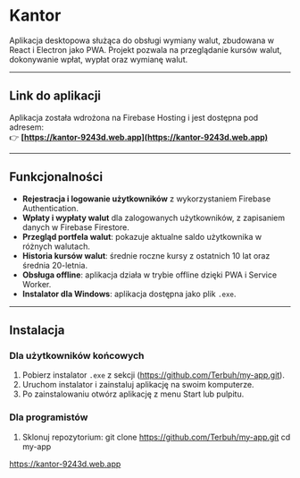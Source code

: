 # Kantor

Aplikacja desktopowa służąca do obsługi wymiany walut, zbudowana w React i Electron jako PWA. Projekt pozwala na przeglądanie kursów walut, dokonywanie wpłat, wypłat oraz wymianę walut.

---

## Link do aplikacji

Aplikacja została wdrożona na Firebase Hosting i jest dostępna pod adresem:  
👉 **[https://kantor-9243d.web.app](https://kantor-9243d.web.app)**

---

## Funkcjonalności

- **Rejestracja i logowanie użytkowników** z wykorzystaniem Firebase Authentication.
- **Wpłaty i wypłaty walut** dla zalogowanych użytkowników, z zapisaniem danych w Firebase Firestore.
- **Przegląd portfela walut**: pokazuje aktualne saldo użytkownika w różnych walutach.
- **Historia kursów walut**: średnie roczne kursy z ostatnich 10 lat oraz średnia 20-letnia.
- **Obsługa offline**: aplikacja działa w trybie offline dzięki PWA i Service Worker.
- **Instalator dla Windows**: aplikacja dostępna jako plik `.exe`.

---

## Instalacja

### **Dla użytkowników końcowych**

1. Pobierz instalator `.exe` z sekcji (https://github.com/Terbuh/my-app.git).
2. Uruchom instalator i zainstaluj aplikację na swoim komputerze.
3. Po zainstalowaniu otwórz aplikację z menu Start lub pulpitu.

### **Dla programistów**

1. Sklonuj repozytorium:
   git clone https://github.com/Terbuh/my-app.git
   cd my-app

https://kantor-9243d.web.app

